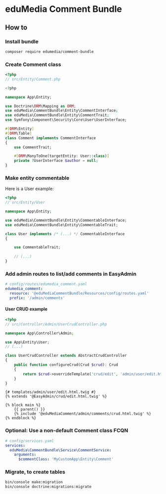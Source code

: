 # eduMedia Comment Bundle

## How to

### Install bundle

```sh
composer require edumedia/comment-bundle
```

### Create Comment class

```php
<?php
// src/Entity/Comment.php

<?php

namespace App\Entity;

use Doctrine\ORM\Mapping as ORM;
use eduMedia\CommentBundle\Entity\CommentInterface;
use eduMedia\CommentBundle\Entity\CommentTrait;
use Symfony\Component\Security\Core\User\UserInterface;

#[ORM\Entity]
#[ORM\Table]
class Comment implements CommentInterface
{
    use CommentTrait;

    #[ORM\ManyToOne(targetEntity: User::class)]
    private ?UserInterface $author = null;
}
```

### Make entity commentable

Here is a User example:

```php
<?php
// src/Entity/User

namespace App\Entity;

use eduMedia\CommentBundle\Entity\CommentableInterface;
use eduMedia\CommentBundle\Entity\CommentableTrait;

class User implements /* (...) */ CommentableInterface
{

    use CommentableTrait;
    
    // (...)
}
```

### Add admin routes to list/add comments in EasyAdmin

```yaml
# config/routes/edumedia_comment.yaml
edumedia_comment:
  resource: '@eduMediaCommentBundle/Resources/config/routes.yaml'
  prefix: '/admin/comments'
```

#### User CRUD example

```php
<?php
// src/Controller/Admin/UserCrudController.php

namespace App\Controller\Admin;

use App\Entity\User;
// (...)

class UserCrudController extends AbstractCrudController
{
    public function configureCrud(Crud $crud): Crud
    {
        return $crud->overrideTemplate('crud/edit', 'admin/user/edit.html.twig');
    }
}
```

```twig
{# templates/admin/user/edit.html.twig #}
{% extends '@EasyAdmin/crud/edit.html.twig' %}

{% block main %}
	{{ parent() }}
	{% include '@eduMediaComment/admin/comments/crud.html.twig' %}
{% endblock %}
```

### Optional: Use a non-default Comment class FCQN

```yaml
# config/services.yaml
services:
  eduMedia\CommentBundle\Service\CommentService:
    arguments:
      $commentClass: 'MyCustomApp\Entity\Comment'
```

### Migrate, to create tables

```sh
bin/console make:migration
bin/console doctrine:migrations:migrate
```